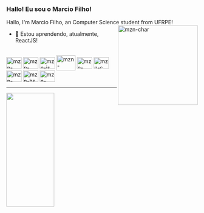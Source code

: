 ### Hallo! Eu sou o Marcio Filho!
Hallo, I'm Marcio Filho, an Computer Science student from UFRPE!
<img align="right" alt="mzn-char" height="210" width="210"  src="https://media.giphy.com/media/v1.Y2lkPTc5MGI3NjExZjBlMTU2ODE1ODQ5MDAyODVlY2E0NzcxYTIwMDViZjE0MDkxZWZkOCZjdD1n/xNeCKhmuoRc0WRL9EZ/giphy.gif">

- 🌱 Estou aprendendo, atualmente, ReactJS!

<div style="display: inline_block"><br>
  <img align="center" alt="mzn-html" height="30" width="40" src="https://cdn.jsdelivr.net/gh/devicons/devicon/icons/html5/html5-original.svg">
  <img align="center" alt="mzn-css" height="30" width="40" src="https://cdn.jsdelivr.net/gh/devicons/devicon/icons/css3/css3-original.svg">
  <img align="center" alt="mzn-js" height="30" width="40" src="https://cdn.jsdelivr.net/gh/devicons/devicon@latest/icons/javascript/javascript-original.svg" />
  <img align="center" alt="mzn-nodejs" height="40" width="50" src="https://cdn.jsdelivr.net/gh/devicons/devicon@latest/icons/nodejs/nodejs-original-wordmark.svg">
  <img align="center" alt="mzn-react" height="30" width="40" src="https://cdn.jsdelivr.net/gh/devicons/devicon@latest/icons/react/react-original.svg" />
  <img align="center" alt="mzn-c" height="30" width="40" src="https://cdn.jsdelivr.net/gh/devicons/devicon/icons/c/c-original.svg">
  <img align="center" alt="mzn-Csharp" height="30" width="40"  src="https://cdn.jsdelivr.net/gh/devicons/devicon@latest/icons/csharp/csharp-original.svg" />
  <img align="center" alt="mzn-hs" height="30" width="40" src="https://cdn.jsdelivr.net/gh/devicons/devicon@latest/icons/haskell/haskell-original.svg" />
  <img align="center" alt="mzn-linux" height="30" width="40" src="https://cdn.jsdelivr.net/gh/devicons/devicon@latest/icons/linux/linux-original.svg" />
  <hr/>
  <a href="https://github.com/marantonieto"><img width="50%" height="300" width="400" src="https://github-readme-stats.vercel.app/api/top-langs/?username=marantonieto&theme=radical&title_color=ff3068?"></a>
  
<div/>
